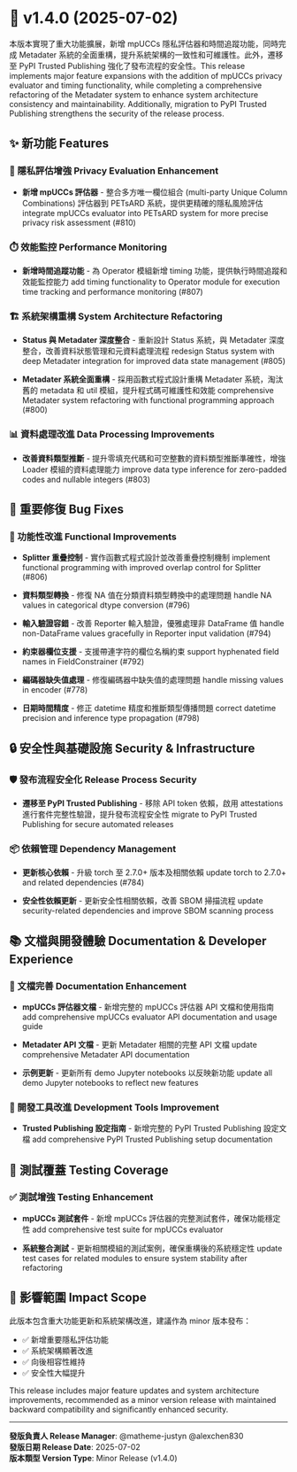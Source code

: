 # 🚀 v1.4.0 (2025-07-02)

本版本實現了重大功能擴展，新增 mpUCCs 隱私評估器和時間追蹤功能，同時完成 Metadater 系統的全面重構，提升系統架構的一致性和可維護性。此外，遷移至 PyPI Trusted Publishing 強化了發布流程的安全性。This release implements major feature expansions with the addition of mpUCCs privacy evaluator and timing functionality, while completing a comprehensive refactoring of the Metadater system to enhance system architecture consistency and maintainability. Additionally, migration to PyPI Trusted Publishing strengthens the security of the release process.

## ✨ 新功能 Features

### 🔐 隱私評估增強 Privacy Evaluation Enhancement
- **新增 mpUCCs 評估器** - 整合多方唯一欄位組合 (multi-party Unique Column Combinations) 評估器到 PETsARD 系統，提供更精確的隱私風險評估 integrate mpUCCs evaluator into PETsARD system for more precise privacy risk assessment (#810)

### ⏱️ 效能監控 Performance Monitoring  
- **新增時間追蹤功能** - 為 Operator 模組新增 timing 功能，提供執行時間追蹤和效能監控能力 add timing functionality to Operator module for execution time tracking and performance monitoring (#807)

### 🏗️ 系統架構重構 System Architecture Refactoring
- **Status 與 Metadater 深度整合** - 重新設計 Status 系統，與 Metadater 深度整合，改善資料狀態管理和元資料處理流程 redesign Status system with deep Metadater integration for improved data state management (#805)

- **Metadater 系統全面重構** - 採用函數式程式設計重構 Metadater 系統，淘汰舊的 metadata 和 util 模組，提升程式碼可維護性和效能 comprehensive Metadater system refactoring with functional programming approach (#800)

### 📊 資料處理改進 Data Processing Improvements
- **改善資料類型推斷** - 提升零填充代碼和可空整數的資料類型推斷準確性，增強 Loader 模組的資料處理能力 improve data type inference for zero-padded codes and nullable integers (#803)

## 🔧 重要修復 Bug Fixes

### 🔄 功能性改進 Functional Improvements
- **Splitter 重疊控制** - 實作函數式程式設計並改善重疊控制機制 implement functional programming with improved overlap control for Splitter (#806)

- **資料類型轉換** - 修復 NA 值在分類資料類型轉換中的處理問題 handle NA values in categorical dtype conversion (#796)

- **輸入驗證容錯** - 改善 Reporter 輸入驗證，優雅處理非 DataFrame 值 handle non-DataFrame values gracefully in Reporter input validation (#794)

- **約束器欄位支援** - 支援帶連字符的欄位名稱約束 support hyphenated field names in FieldConstrainer (#792)

- **編碼器缺失值處理** - 修復編碼器中缺失值的處理問題 handle missing values in encoder (#778)

- **日期時間精度** - 修正 datetime 精度和推斷類型傳播問題 correct datetime precision and inference type propagation (#798)

## 🔒 安全性與基礎設施 Security & Infrastructure

### 🛡️ 發布流程安全化 Release Process Security
- **遷移至 PyPI Trusted Publishing** - 移除 API token 依賴，啟用 attestations 進行套件完整性驗證，提升發布流程安全性 migrate to PyPI Trusted Publishing for secure automated releases

### 📦 依賴管理 Dependency Management
- **更新核心依賴** - 升級 torch 至 2.7.0+ 版本及相關依賴 update torch to 2.7.0+ and related dependencies (#784)

- **安全性依賴更新** - 更新安全性相關依賴，改善 SBOM 掃描流程 update security-related dependencies and improve SBOM scanning process

## 📚 文檔與開發體驗 Documentation & Developer Experience

### 📖 文檔完善 Documentation Enhancement
- **mpUCCs 評估器文檔** - 新增完整的 mpUCCs 評估器 API 文檔和使用指南 add comprehensive mpUCCs evaluator API documentation and usage guide

- **Metadater API 文檔** - 更新 Metadater 相關的完整 API 文檔 update comprehensive Metadater API documentation

- **示例更新** - 更新所有 demo Jupyter notebooks 以反映新功能 update all demo Jupyter notebooks to reflect new features

### 🔧 開發工具改進 Development Tools Improvement
- **Trusted Publishing 設定指南** - 新增完整的 PyPI Trusted Publishing 設定文檔 add comprehensive PyPI Trusted Publishing setup documentation

## 🧪 測試覆蓋 Testing Coverage

### ✅ 測試增強 Testing Enhancement
- **mpUCCs 測試套件** - 新增 mpUCCs 評估器的完整測試套件，確保功能穩定性 add comprehensive test suite for mpUCCs evaluator

- **系統整合測試** - 更新相關模組的測試案例，確保重構後的系統穩定性 update test cases for related modules to ensure system stability after refactoring

## 🎯 影響範圍 Impact Scope

此版本包含重大功能更新和系統架構改進，建議作為 minor 版本發布：
- ✅ 新增重要隱私評估功能
- ✅ 系統架構顯著改進  
- ✅ 向後相容性維持
- ✅ 安全性大幅提升

This release includes major feature updates and system architecture improvements, recommended as a minor version release with maintained backward compatibility and significantly enhanced security.

---

**發版負責人 Release Manager**: @matheme-justyn @alexchen830  
**發版日期 Release Date**: 2025-07-02  
**版本類型 Version Type**: Minor Release (v1.4.0)